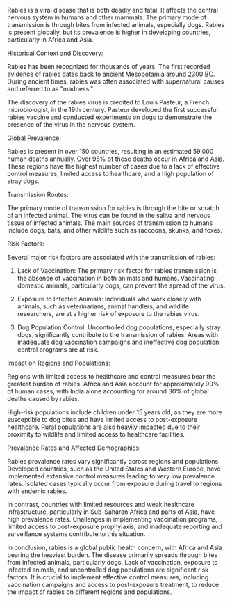 Rabies is a viral disease that is both deadly and fatal. It affects the central nervous system in humans and other mammals. The primary mode of transmission is through bites from infected animals, especially dogs. Rabies is present globally, but its prevalence is higher in developing countries, particularly in Africa and Asia.

Historical Context and Discovery:

Rabies has been recognized for thousands of years. The first recorded evidence of rabies dates back to ancient Mesopotamia around 2300 BC. During ancient times, rabies was often associated with supernatural causes and referred to as "madness."

The discovery of the rabies virus is credited to Louis Pasteur, a French microbiologist, in the 19th century. Pasteur developed the first successful rabies vaccine and conducted experiments on dogs to demonstrate the presence of the virus in the nervous system.

Global Prevalence:

Rabies is present in over 150 countries, resulting in an estimated 59,000 human deaths annually. Over 95% of these deaths occur in Africa and Asia. These regions have the highest number of cases due to a lack of effective control measures, limited access to healthcare, and a high population of stray dogs.

Transmission Routes:

The primary mode of transmission for rabies is through the bite or scratch of an infected animal. The virus can be found in the saliva and nervous tissue of infected animals. The main sources of transmission to humans include dogs, bats, and other wildlife such as raccoons, skunks, and foxes.

Risk Factors:

Several major risk factors are associated with the transmission of rabies:

1. Lack of Vaccination: The primary risk factor for rabies transmission is the absence of vaccination in both animals and humans. Vaccinating domestic animals, particularly dogs, can prevent the spread of the virus.

2. Exposure to Infected Animals: Individuals who work closely with animals, such as veterinarians, animal handlers, and wildlife researchers, are at a higher risk of exposure to the rabies virus.

3. Dog Population Control: Uncontrolled dog populations, especially stray dogs, significantly contribute to the transmission of rabies. Areas with inadequate dog vaccination campaigns and ineffective dog population control programs are at risk.

Impact on Regions and Populations:

Regions with limited access to healthcare and control measures bear the greatest burden of rabies. Africa and Asia account for approximately 90% of human cases, with India alone accounting for around 30% of global deaths caused by rabies.

High-risk populations include children under 15 years old, as they are more susceptible to dog bites and have limited access to post-exposure healthcare. Rural populations are also heavily impacted due to their proximity to wildlife and limited access to healthcare facilities.

Prevalence Rates and Affected Demographics:

Rabies prevalence rates vary significantly across regions and populations. Developed countries, such as the United States and Western Europe, have implemented extensive control measures leading to very low prevalence rates. Isolated cases typically occur from exposure during travel to regions with endemic rabies.

In contrast, countries with limited resources and weak healthcare infrastructure, particularly in Sub-Saharan Africa and parts of Asia, have high prevalence rates. Challenges in implementing vaccination programs, limited access to post-exposure prophylaxis, and inadequate reporting and surveillance systems contribute to this situation.

In conclusion, rabies is a global public health concern, with Africa and Asia bearing the heaviest burden. The disease primarily spreads through bites from infected animals, particularly dogs. Lack of vaccination, exposure to infected animals, and uncontrolled dog populations are significant risk factors. It is crucial to implement effective control measures, including vaccination campaigns and access to post-exposure treatment, to reduce the impact of rabies on different regions and populations.